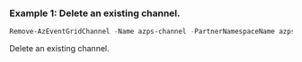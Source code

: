 ### Example 1: Delete an existing channel.
```powershell
Remove-AzEventGridChannel -Name azps-channel -PartnerNamespaceName azps-partnernamespace -ResourceGroupName azps_test_group_eventgrid
```

Delete an existing channel.